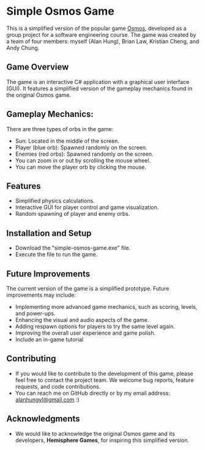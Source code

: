 # Simple Osmos Game
This is a simplified version of the popular game [Osmos](https://www.osmos-game.com/), developed as a group project for a software engineering course. 
The game was created by a team of four members: myself (Alan Hung), Brian Law, Kristian Cheng, and Andy Chung.

## Game Overview
The game is an interactive C# application with a graphical user interface (GUI). It features a simplified version of the gameplay mechanics found in the original Osmos game.

## Gameplay Mechanics:
There are three types of orbs in the game:
- Sun: Located in the middle of the screen.
- Player (blue orb): Spawned randomly on the screen.
- Enemies (red orbs): Spawned randomly on the screen.
- You can zoom in or out by scrolling the mouse wheel.
- You can move the player orb by clicking the mouse.


## Features
- Simplified physics calculations.
- Interactive GUI for player control and game visualization.
- Random spawning of player and enemy orbs.

## Installation and Setup
- Download the "simple-osmos-game.exe" file.
- Execute the file to run the game.

## Future Improvements
The current version of the game is a simplified prototype. Future improvements may include:
- Implementing more advanced game mechanics, such as scoring, levels, and power-ups.
- Enhancing the visual and audio aspects of the game.
- Adding respawn options for players to try the same level again.
- Improving the overall user experience and game polish.
- Include an in-game tutorial

## Contributing
- If you would like to contribute to the development of this game, please feel free to contact the project team. We welcome bug reports, feature requests, and code contributions.
- You can reach me on GitHub directly or by my email address: alanhungyl@gmail.com :)

## Acknowledgments
- We would like to acknowledge the original Osmos game and its developers, **Hemisphere Games**, for inspiring this simplified version.
